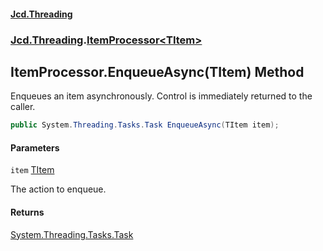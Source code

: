 #### [Jcd.Threading](index.md 'index')
### [Jcd.Threading](Jcd.Threading.md 'Jcd.Threading').[ItemProcessor&lt;TItem&gt;](ItemProcessor_TItem_.md 'Jcd.Threading.ItemProcessor<TItem>')

## ItemProcessor<TItem>.EnqueueAsync(TItem) Method

Enqueues an item asynchronously. Control is immediately
returned to the caller.

```csharp
public System.Threading.Tasks.Task EnqueueAsync(TItem item);
```
#### Parameters

<a name='Jcd.Threading.ItemProcessor_TItem_.EnqueueAsync(TItem).item'></a>

`item` [TItem](ItemProcessor_TItem_.md#Jcd.Threading.ItemProcessor_TItem_.TItem 'Jcd.Threading.ItemProcessor<TItem>.TItem')

The action to enqueue.

#### Returns
[System.Threading.Tasks.Task](https://docs.microsoft.com/en-us/dotnet/api/System.Threading.Tasks.Task 'System.Threading.Tasks.Task')